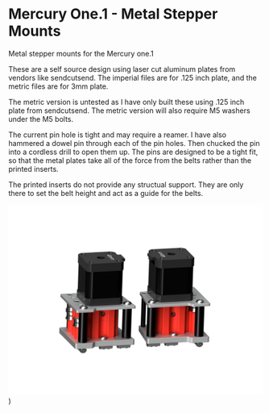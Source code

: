 # Mercury One.1 - Metal Stepper Mounts
 Metal stepper mounts for the Mercury one.1

 These are a self source design using laser cut aluminum plates from vendors like sendcutsend. The imperial files are for .125 inch plate, and the metric files are for 3mm plate.

 The metric version is untested as I have only built these using .125 inch plate from sendcutsend. The metric version will also require M5 washers under the M5 bolts.

 The current pin hole is tight and may require a reamer. I have also hammered a dowel pin through each of the pin holes. Then chucked the pin into a cordless drill to open them up. The pins are designed to be a tight fit, so that the metal plates take all of the force from the belts rather than the printed inserts.

 The printed inserts do not provide any structual support. They are only there to set the belt height and act as a guide for the belts.

 ![Metal Stepper Towers](https://github.com/TurtleCrawler/Mercury-One.1---Metal-Stepper-Mounts/blob/main/Images/Metal%20Stepper%20Towers.png))
